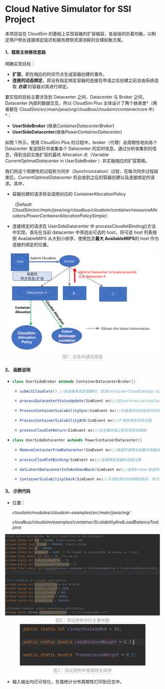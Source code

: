 # Cloud Native Simulator for SSI Project

本项目旨在 CloudSim 的基础上实现容器的扩容缩容，各层级的负载均衡，以制定用户侧长连接绑定延迟和服务商侧资源消耗的合理权衡方案。

#### 1、框架主体修改思路

明确实现目标：

- **扩容**，即在相应的时间节点生成容器创建的事件。
- **连接的动态绑定**，即没有指定绑定容器的连接在申请之后创建之前会由系统选取 **_合适_** 的容器对其进行绑定。

要实现的目标主要涉及到 Datacenter 之间、Datacenter 与 Broker 之间，Datacenter 内部的数据交互，所以 CloudSim Plus 主体设计了两个继承类*（两者都在 CloudSim/src/main/java/org/cloudbus/cloudsim/container/core 中）*：

- **UserSideBroker** (继承*ContainerDatacenterBroker*)
- **UserSideDatacenter**(继承*PowerContainerDatacenter*)

如图 1 所示，使用 CloudSim Plus 的过程中，broker（代理）会周期性地向各个 Datacenter 发送探针并收集各个 Datacenter 的实时信息。通过分析收集到的信息，得到当前实施扩容的最优 Allocation 点（Variable _CurrentOptimalDatacenter_ in UserSideBroker ）并实施相应的扩容策略。

我们将这个周期性的过程称为同步（Synchronization）过程，在每次同步过程结束后，_CurrentOptimalDatacenter_ 将会收到之后的容器创建以及连接绑定的请求。其中，

- 容器创建的请求将会调用对应的 ContainerAllocationPolicy

  （Default: _CloudSim/src/main/java/org/cloudbus/cloudsim/container/resourceAllocators/PowerContainerAllocationPolicySimple_）

- 连接绑定的请求在 UserSideDatacenter 中 processCloudletBinding()方法中实现，首先在当前 datacenter 中筛选出可选的 host，将可选 host 列表按照 AvailableMIPS 从大到小排序，使用包含**最大 AvailableMIPS**的 host 作为连接的绑定的位置。

<center>
    <img style="zoom:60%;"  src="./README/framework.png">
    <br>
    <div style="color:orange; border-bottom: 1px solid #d9d9d9;    display: inline-block;    color: #999;    padding: 2px;">图1：实体间通信思路</div>
</center>

#### 2、 函数说明

- ```java
  class UserSideBroker extends ContainerDatacenterBroker{}
  ```

  - ```java
    submitCloudlets() //在连接未指定容器时，发送containerCloudSimTags.CLOUDLET_BINDING，延迟是clt.getExecStartTime()
    ```

  - ```java
    processDatacenterStatusUpdate(SimEvent ev)//在SynchronizationCount数量达到数据中心数量时，同步更新数据
    ```

  - ```java
    ProcessContainerScalabilitySync(SimEvent ev)//检查是否达到给定的时间间隔，如果未达到就等待；达到了就发送ack请求
    ```

  - ```java
    ProcessContainerScalabilityACK(SimEvent ev)//扩容的具体实现过程
    ```

  - ```java
    processCloudletReturn(SimEvent ev)//在连接完成之前实现自动缩容
    ```

- ```java
  class UserSideDatacenter extends PowerContainerDatacenter{}
  ```

  - ```java
    RemoveContainerFromDatacenter(SimEvent ev)//缩容时调用该函数对容器进行清除
    ```

  - ```java
    processCloudletBinding(SimEvent ev)//连接绑定容器的选取过程
    ```

  - ```java
    GetLatestDatacenterInfoAndSendBack(SimEvent ev)//收到broker发送的同步探针后收集该数据中心数据整理并发送给broker
    ```

  - ```java
    ContainerScalabilityCheck(SimEvent ev)//实现检查时间间隔的桥梁，多次触发。
    ```

#### 3、 示例代码

- 位置：

  _cloudsim/modules/cloudsim-examples/src/main/java/org/_

  _cloudbus/cloudsim/examples/container/ScalabilityAndLoadBalanceTest.java_

<center>
    <img style="zoom:100%;"  src="./README/variables.png">
    <br>
    <div style="color:orange; border-bottom: 1px solid #d9d9d9;    display: inline-block;    color: #999;    padding: 2px;">图2：测试用例中的主要参数</div>
</center>

<center>
    <img style="zoom:100%;"  src="./README/HyperParameter.PNG">
    <br>
    <div style="color:orange; border-bottom: 1px solid #d9d9d9;    display: inline-block;    color: #999;    padding: 2px;">图2：测试用例中策略相关超参</div>
</center>

- 输入输出均已可视化，负载统计分布周期性打印到日志中。
